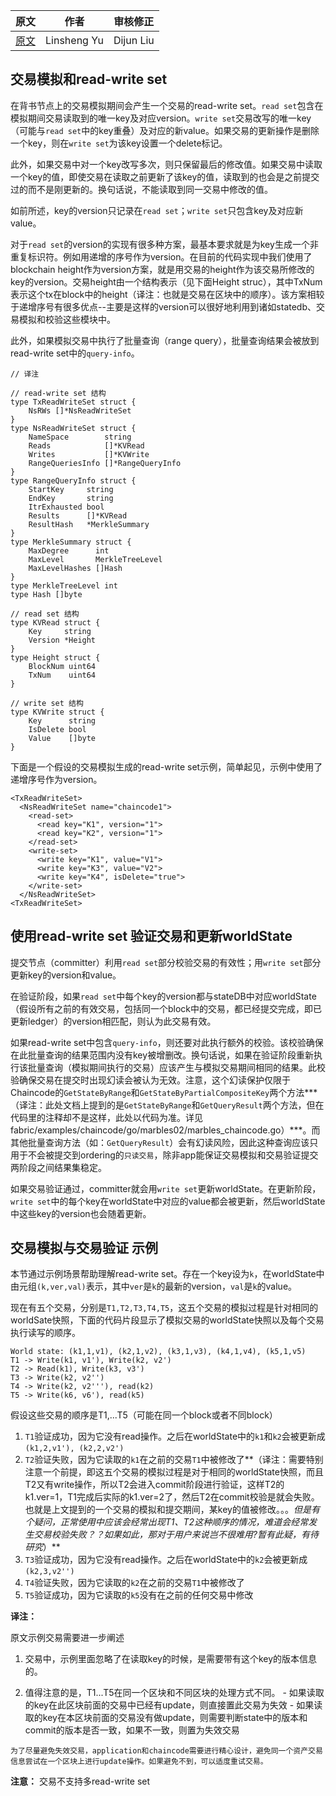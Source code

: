 

| 原文 | 作者 | 审核修正 |
|---|---|---|
| [原文](http://hyperledger-fabric.readthedocs.io/en/latest/readwrite.html) | Linsheng Yu | Dijun Liu |



## 交易模拟和read-write set

在背书节点上的交易模拟期间会产生一个交易的read-write set。`read set`包含在模拟期间交易读取到的唯一key及对应version。`write set`交易改写的唯一key（可能与`read set`中的key重叠）及对应的新value。如果交易的更新操作是删除一个key，则在`write set`为该key设置一个delete标记。

此外，如果交易中对一个key改写多次，则只保留最后的修改值。如果交易中读取一个key的值，即使交易在读取之前更新了该key的值，读取到的也会是之前提交过的而不是刚更新的。换句话说，不能读取到同一交易中修改的值。

如前所述，key的version只记录在`read set`；`write set`只包含key及对应新value。

对于`read set`的version的实现有很多种方案，最基本要求就是为key生成一个非重复标识符。例如用递增的序号作为version。在目前的代码实现中我们使用了blockchain height作为version方案，就是用交易的height作为该交易所修改的key的version。交易height由一个结构表示（见下面Height struc），其中TxNum表示这个tx在block中的height（译注：也就是交易在区块中的顺序）。该方案相较于递增序号有很多优点--主要是这样的version可以很好地利用到诸如statedb、交易模拟和校验这些模块中。

此外，如果模拟交易中执行了批量查询（range query），批量查询结果会被放到read-write set中的`query-info`。

	// 译注
	
	// read-write set 结构
	type TxReadWriteSet struct {
		NsRWs []*NsReadWriteSet
	}
	type NsReadWriteSet struct {
		NameSpace        string
		Reads            []*KVRead
		Writes           []*KVWrite
		RangeQueriesInfo []*RangeQueryInfo
	}
	type RangeQueryInfo struct {
		StartKey     string
		EndKey       string
		ItrExhausted bool
		Results      []*KVRead
		ResultHash   *MerkleSummary
	}
	type MerkleSummary struct {
		MaxDegree      int
		MaxLevel       MerkleTreeLevel
		MaxLevelHashes []Hash
	}
	type MerkleTreeLevel int
	type Hash []byte

	// read set 结构
	type KVRead struct {
		Key     string
		Version *Height
	}
	type Height struct {
		BlockNum uint64
		TxNum    uint64
	}
	
	// write set 结构
	type KVWrite struct {
		Key      string
		IsDelete bool
		Value    []byte
	}
	
下面是一个假设的交易模拟生成的read-write set示例，简单起见，示例中使用了递增序号作为version。
		
	<TxReadWriteSet>
	  <NsReadWriteSet name="chaincode1">
	    <read-set>
	      <read key="K1", version="1">
	      <read key="K2", version="1">
	    </read-set>
	    <write-set>
	      <write key="K1", value="V1">
	      <write key="K3", value="V2">
	      <write key="K4", isDelete="true">
	    </write-set>
	  </NsReadWriteSet>
	<TxReadWriteSet>

## 使用read-write set 验证交易和更新worldState
提交节点（committer）利用`read set`部分校验交易的有效性；用`write set`部分更新key的version和value。

在验证阶段，如果`read set`中每个key的version都与stateDB中对应worldState（假设所有之前的有效交易，包括同一个block中的交易，都已经提交完成，即已更新ledger）的version相匹配，则认为此交易有效。

如果read-write set中包含`query-info`，则还要对此执行额外的校验。该校验确保在此批量查询的结果范围内没有key被增删改。换句话说，如果在验证阶段重新执行该批量查询（模拟期间执行的交易）应该产生与模拟交易期间相同的结果。此校验确保交易在提交时出现幻读会被认为无效。注意，这个幻读保护仅限于Chaincode的`GetStateByRange`和`GetStateByPartialCompositeKey`两个方法***（译注：此处文档上提到的是`GetStateByRange`和`GetQueryResult`两个方法，但在代码里的注释却不是这样，此处以代码为准。详见fabric/examples/chaincode/go/marbles02/marbles_chaincode.go）***。而其他批量查询方法（如：`GetQueryResult`）会有幻读风险，因此这种查询应该只用于不会被提交到ordering的`只读交易`，除非app能保证交易模拟和交易验证提交两阶段之间结果集稳定。

如果交易验证通过，committer就会用`write set`更新worldState。在更新阶段，`write set`中的每个key在worldState中对应的value都会被更新，然后worldState中这些key的version也会随着更新。

## 交易模拟与交易验证 示例

本节通过示例场景帮助理解read-write set。存在一个key设为`k`，在worldState中由元组`(k,ver,val)`表示，其中`ver`是`k`的最新的version，`val`是`k`的value。

现在有五个交易，分别是`T1,T2,T3,T4,T5`，这五个交易的模拟过程是针对相同的worldSate快照，下面的代码片段显示了模拟交易的worldState快照以及每个交易执行读写的顺序。

	World state: (k1,1,v1), (k2,1,v2), (k3,1,v3), (k4,1,v4), (k5,1,v5)
	T1 -> Write(k1, v1'), Write(k2, v2')
	T2 -> Read(k1), Write(k3, v3')
	T3 -> Write(k2, v2'')
	T4 -> Write(k2, v2'''), read(k2)
	T5 -> Write(k6, v6'), read(k5)

假设这些交易的顺序是T1,...T5（可能在同一个block或者不同block）

1. `T1`验证成功，因为它没有read操作。之后在worldState中的`k1`和`k2`会被更新成`(k1,2,v1'), (k2,2,v2')`
2. `T2`验证失败，因为它读取的`k1`在之前的交易`T1`中被修改了**（译注：需要特别注意一个前提，即这五个交易的模拟过程是对于相同的worldState快照，而且T2又有write操作，所以T2会进入commit阶段进行验证，这样T2的k1.ver=1，T1完成后实际的k1.ver=2了，然后T2在commit校验是就会失败。也就是上文提到的一个交易的模拟和提交期间，某key的值被修改。。。*但是有个疑问，正常使用中应该会经常出现T1、T2这种顺序的情况，难道会经常发生交易校验失败？？如果如此，那对于用户来说岂不很难用?暂有此疑，有待研究*）**
3. `T3`验证成功，因为它没有read操作。之后在worldState中的`k2`会被更新成`(k2,3,v2'')`
4. `T4`验证失败，因为它读取的`k2`在之前的交易`T1`中被修改了
5. `T5`验证成功，因为它读取的`k5`没有在之前的任何交易中修改

**译注：**

原文示例交易需要进一步阐述

  1. 交易中，示例里面忽略了在读取key的时候，是需要带有这个key的版本信息的。

  2. 值得注意的是，T1...T5在同一个区块和不同区块的处理方式不同。
    - 如果读取的key在此区块前面的交易中已经有update，则直接置此交易为失效
    - 如果读取的key在本区块前面的交易没有做update，则需要判断state中的版本和commit的版本是否一致，如果不一致，则置为失效交易

    为了尽量避免失效交易，application和chaincode需要进行精心设计，避免同一个资产交易信息尝试在一个区块上进行update操作。如果避免不到，可以适度重试交易。

**注意：** 交易不支持多read-write set
